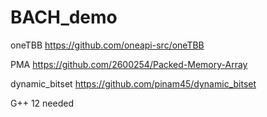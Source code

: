 # BACH_demo

oneTBB https://github.com/oneapi-src/oneTBB

PMA https://github.com/2600254/Packed-Memory-Array

dynamic_bitset https://github.com/pinam45/dynamic_bitset

G++ 12 needed